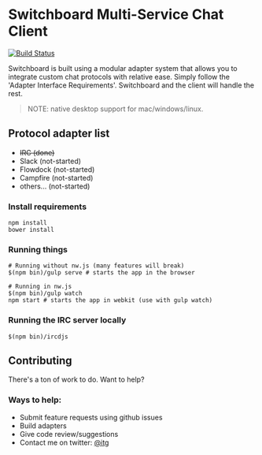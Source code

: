 # Switchboard Multi-Service Chat Client

[![Build Status](https://travis-ci.org/itsthatguy/switchboard.svg?branch=master)](https://travis-ci.org/itsthatguy/switchboard)

Switchboard is built using a modular adapter system that allows you to integrate custom chat protocols with relative ease. Simply follow the 'Adapter Interface Requirements'. Switchboard and the client will handle the rest.

> NOTE: native desktop support for mac/windows/linux.

## Protocol adapter list

- ~~IRC (done)~~
- Slack (not-started)
- Flowdock (not-started)
- Campfire (not-started)
- others... (not-started)

### Install requirements
```shell
npm install
bower install
```

### Running things
```shell
# Running without nw.js (many features will break)
$(npm bin)/gulp serve # starts the app in the browser

# Running in nw.js
$(npm bin)/gulp watch
npm start # starts the app in webkit (use with gulp watch)
```

### Running the IRC server locally
```shell
$(npm bin)/ircdjs
```

## Contributing

There's a ton of work to do. Want to help?

### Ways to help:

- Submit feature requests using github issues
- Build adapters
- Give code review/suggestions
- Contact me on twitter: [@itg](http://twitter.com/itg)
